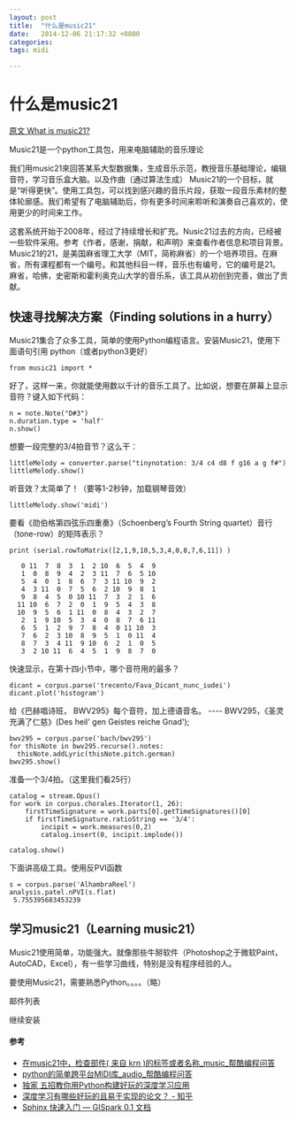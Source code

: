 ```yaml
---
layout: post
title:  "什么是music21"
date:   2014-12-06 21:17:32 +0800
categories:  
tags: midi

---
```


# 什么是music21 #

[原文 What is music21?](http://web.mit.edu/music21/doc/about/what.html)

Music21是一个python工具包，用来电脑辅助的音乐理论
 
我们用music21來回答某系大型数据集，生成音乐示范，教授音乐基础理论，编辑音符，学习音乐盒大脑。以及作曲（通过算法生成） 
Music21的一个目标，就是“听得更快”。使用工具包，可以找到感兴趣的音乐片段，获取一段音乐素材的整体轮廓感。我们希望有了电脑辅助后，你有更多时间来聆听和演奏自己喜欢的，使用更少的时间来工作。 

这套系统开始于2008年，经过了持续增长和扩充。Nusic21过去的方向，已经被一些软件采用。参考《作者，感谢，捐献，和声明》来查看作者信息和项目背景。 
Music21的21，是美国麻省理工大学（MIT，简称麻省）的一个培养项目。在麻省，所有课程都有一个编号。和其他科目一样，音乐也有编号，它的编号是21。麻省，哈佛，史密斯和霍利奥克山大学的音乐系，该工具从初创到完善，做出了贡献。
 
## 快速寻找解决方案（Finding solutions in a hurry） ##

Music21集合了众多工具，简单的使用Python编程语言。安装Music21，使用下面语句引用 python（或者python3更好）

	from music21 import *

好了，这样一来，你就能使用数以千计的音乐工具了。比如说，想要在屏幕上显示音符？键入如下代码：

	n = note.Note("D#3")
	n.duration.type = 'half'
	n.show()
 
想要一段完整的3/4拍音节？这么干：

	littleMelody = converter.parse("tinynotation: 3/4 c4 d8 f g16 a g f#")
	littleMelody.show()
 
听音效？太简单了！（要等1-2秒钟，加载钢琴音效）

	littleMelody.show('midi')

要看《勋伯格第四弦乐四重奏》（Schoenberg’s Fourth String quartet）音行（tone-row）的矩阵表示？

	print (serial.rowToMatrix([2,1,9,10,5,3,4,0,8,7,6,11]) )

	   0 11  7  8  3  1  2 10  6  5  4  9
	   1  0  8  9  4  2  3 11  7  6  5 10
	   5  4  0  1  8  6  7  3 11 10  9  2
	   4  3 11  0  7  5  6  2 10  9  8  1
	   9  8  4  5  0 10 11  7  3  2  1  6
	  11 10  6  7  2  0  1  9  5  4  3  8
	  10  9  5  6  1 11  0  8  4  3  2  7
	   2  1  9 10  5  3  4  0  8  7  6 11
	   6  5  1  2  9  7  8  4  0 11 10  3
	   7  6  2  3 10  8  9  5  1  0 11  4
	   8  7  3  4 11  9 10  6  2  1  0  5
	   3  2 10 11  6  4  5  1  9  8  7  0

快速显示，在第十四小节中，哪个音符用的最多？

	dicant = corpus.parse('trecento/Fava_Dicant_nunc_iudei')
	dicant.plot('histogram')
 
给《巴赫唱诗班， BWV295》每个音符，加上德语音名。 ---- BWV295，《圣灵充满了仁慈》(Des heil' gen Geistes reiche Gnad');

	bwv295 = corpus.parse('bach/bwv295')
	for thisNote in bwv295.recurse().notes:
	  thisNote.addLyric(thisNote.pitch.german)
	bwv295.show()
 
准备一个3/4拍。（这里我们看25行）

	catalog = stream.Opus()
	for work in corpus.chorales.Iterator(1, 26):
	    firstTimeSignature = work.parts[0].getTimeSignatures()[0]
	    if firstTimeSignature.ratioString == '3/4':
	        incipit = work.measures(0,2)
	        catalog.insert(0, incipit.implode())

	catalog.show()
   
下面讲高级工具。使用反PVI函数

	s = corpus.parse('AlhambraReel')
	analysis.patel.nPVI(s.flat)
	 5.755395683453239

## 学习music21（Learning music21） ##
 
Music21使用简单，功能强大。就像那些牛掰软件（Photoshop之于微软Paint，AutoCAD，Excel），有一些学习曲线，特别是没有程序经验的人。


要使用Music21，需要熟悉Python。。。。（略）

邮件列表

继续安装


#### 参考 ####

* [在music21中，检查部件( 来自 krn )的标签或者名称_music_帮酷编程问答](http://hant.ask.helplib.com/python/post_5401556)
* [python的简单跨平台MIDI库_audio_帮酷编程问答](https://ask.helplib.com/python/post_854944)
* [独家 五招教你用Python构建好玩的深度学习应用](https://m.baidu.com/feed/data/landingpage?dsp=wise&nid=3522850174045041170&n_type=1&p_from=5)
* [深度学习有哪些好玩的且易于实现的论文？ - 知乎](https://www.zhihu.com/question/41231774)
* [Sphinx 快速入门 — GISpark 0.1 文档](http://gispark.readthedocs.io/zh_CN/latest/jupyter/sphinx_quickstart.html)